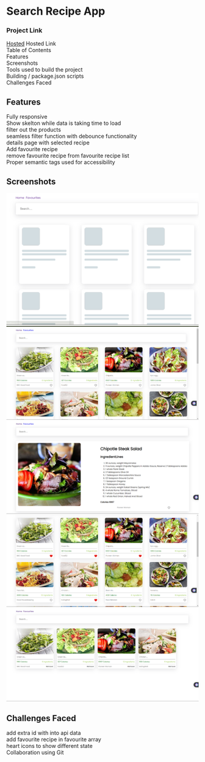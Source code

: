 # Search Recipe App

### Project Link

[Hosted](https://search-recipee.netlify.app/)
Hosted Link <br>
Table of Contents <br>
Features<br>
Screenshots<br>
Tools used to build the project<br>
Building / package.json scripts<br>
Challenges Faced

## Features

Fully responsive<br>
Show skelton while data is taking time to load<br>
filter out the products<br>
seamless filter function with debounce functionality<br>
details page with selected recipe<br>
Add favourite recipe<br>
remove favourite recipe from favourite recipe list<br>
Proper semantic tags used for accessibility

## Screenshots

![Alt text](./images/Screenshot%202024-02-24%20211844.png)
![Alt text](./images/Screenshot%202024-02-24%20210547.png)
![Alt text](./images/Screenshot%202024-02-24%20210643.png)
![Alt text](./images/Screenshot%202024-02-24%20210657.png)
![Alt text](./images/Screenshot%202024-02-24%20210708.png)


## Challenges Faced
add extra id with into api data<br>
add favourite recipe in favourite array<br>
heart icons to show different state<br>
Collaboration using Git